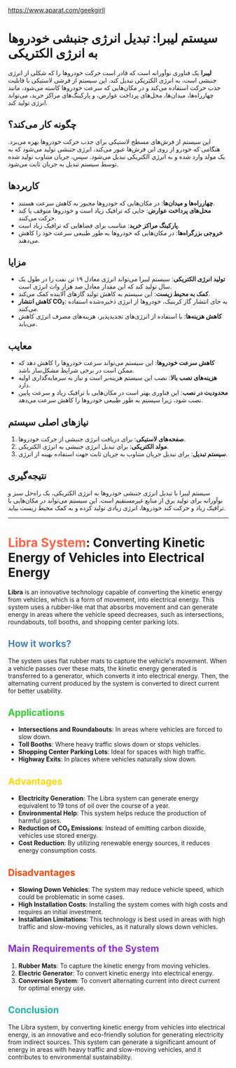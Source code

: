 https://www.aparat.com/geekgirll



# سیستم لیبرا: تبدیل انرژی جنبشی خودروها به انرژی الکتریکی

**لیبرا** یک فناوری نوآورانه است که قادر است حرکت خودروها را که شکلی از انرژی جنبشی است، به انرژی الکتریکی تبدیل کند. این سیستم از فرشی لاستیکی با قابلیت جذب حرکت استفاده می‌کند و در مکان‌هایی که سرعت خودروها کاسته می‌شود، مانند چهارراه‌ها، میدان‌ها، محل‌های پرداخت عوارض، و پارکینگ‌های مراکز خرید، می‌تواند انرژی تولید کند.

## چگونه کار می‌کند؟

این سیستم از فرش‌های مسطح لاستیکی برای جذب حرکت خودروها بهره می‌برد. هنگامی که خودرو از روی این فرش‌ها عبور می‌کند، انرژی جنبشی تولید می‌شود که به یک مولد وارد شده و به انرژی الکتریکی تبدیل می‌شود. سپس، جریان متناوب تولید شده توسط سیستم تبدیل به جریان ثابت می‌شود.

## کاربردها

- **چهارراه‌ها و میدان‌ها**: در مکان‌هایی که خودروها مجبور به کاهش سرعت هستند.
- **محل‌های پرداخت عوارض**: جایی که ترافیک زیاد است و خودروها متوقف یا کند حرکت می‌کنند.
- **پارکینگ مراکز خرید**: مناسب برای فضاهایی که ترافیک زیاد است.
- **خروجی بزرگراه‌ها**: در مکان‌هایی که خودروها به طور طبیعی سرعت خود را کاهش می‌دهند.

## مزایا

- **تولید انرژی الکتریکی**: سیستم لیبرا می‌تواند انرژی معادل ۱۹ تن نفت را در طول یک سال تولید کند که این مقدار معادل صد هزار وات انرژی است.
- **کمک به محیط زیست**: این سیستم به کاهش تولید گازهای آلاینده کمک می‌کند.
- **کاهش انتشار CO₂**: به جای انتشار گاز کربنیک، خودروها از انرژی ذخیره‌شده استفاده می‌کنند.
- **کاهش هزینه‌ها**: با استفاده از انرژی‌های تجدیدپذیر، هزینه‌های مصرف انرژی کاهش می‌یابد.

## معایب

- **کاهش سرعت خودروها**: این سیستم می‌تواند سرعت خودروها را کاهش دهد که ممکن است در برخی شرایط مشکل‌ساز باشد.
- **هزینه‌های نصب بالا**: نصب این سیستم هزینه‌بر است و نیاز به سرمایه‌گذاری اولیه دارد.
- **محدودیت در نصب**: این فناوری بهتر است در مکان‌هایی با ترافیک زیاد و سرعت پایین نصب شود، زیرا سیستم به طور طبیعی خودروها را کاهش سرعت می‌دهد.

## نیازهای اصلی سیستم

1. **صفحه‌های لاستیکی**: برای دریافت انرژی جنبشی از حرکت خودروها.
2. **مولد الکتریکی**: برای تبدیل انرژی جنبشی به انرژی الکتریکی.
3. **سیستم تبدیل**: برای تبدیل جریان متناوب به جریان ثابت جهت استفاده بهینه از انرژی.

## نتیجه‌گیری

سیستم لیبرا با تبدیل انرژی جنبشی خودروها به انرژی الکتریکی، یک راه‌حل سبز و نوآورانه برای تولید برق از منابع غیرمستقیم است. این سیستم می‌تواند در مکان‌هایی با ترافیک زیاد و حرکت کند خودروها، انرژی زیادی تولید کرده و به کمک محیط زیست بیاید.






****


# <span style="color: #FF6347;">Libra System</span>: Converting Kinetic Energy of Vehicles into Electrical Energy

**Libra** is an innovative technology capable of converting the kinetic energy from vehicles, which is a form of movement, into electrical energy. This system uses a rubber-like mat that absorbs movement and can generate energy in areas where the vehicle speed decreases, such as intersections, roundabouts, toll booths, and shopping center parking lots.

## <span style="color: #4682B4;">How it works?</span>

The system uses flat rubber mats to capture the vehicle's movement. When a vehicle passes over these mats, the kinetic energy generated is transferred to a generator, which converts it into electrical energy. Then, the alternating current produced by the system is converted to direct current for better usability.

## <span style="color: #32CD32;">Applications</span>

- **Intersections and Roundabouts**: In areas where vehicles are forced to slow down.
- **Toll Booths**: Where heavy traffic slows down or stops vehicles.
- **Shopping Center Parking Lots**: Ideal for spaces with high traffic.
- **Highway Exits**: In places where vehicles naturally slow down.

## <span style="color: #FFD700;">Advantages</span>

- **Electricity Generation**: The Libra system can generate energy equivalent to 19 tons of oil over the course of a year.
- **Environmental Help**: This system helps reduce the production of harmful gases.
- **Reduction of CO₂ Emissions**: Instead of emitting carbon dioxide, vehicles use stored energy.
- **Cost Reduction**: By utilizing renewable energy sources, it reduces energy consumption costs.

## <span style="color: #FF4500;">Disadvantages</span>

- **Slowing Down Vehicles**: The system may reduce vehicle speed, which could be problematic in some cases.
- **High Installation Costs**: Installing the system comes with high costs and requires an initial investment.
- **Installation Limitations**: This technology is best used in areas with high traffic and slow-moving vehicles, as it naturally slows down vehicles.

## <span style="color: #8A2BE2;">Main Requirements of the System</span>

1. **Rubber Mats**: To capture the kinetic energy from moving vehicles.
2. **Electric Generator**: To convert kinetic energy into electrical energy.
3. **Conversion System**: To convert alternating current into direct current for optimal energy use.

## <span style="color: #20B2AA;">Conclusion</span>

The Libra system, by converting kinetic energy from vehicles into electrical energy, is an innovative and eco-friendly solution for generating electricity from indirect sources. This system can generate a significant amount of energy in areas with heavy traffic and slow-moving vehicles, and it contributes to environmental sustainability.

